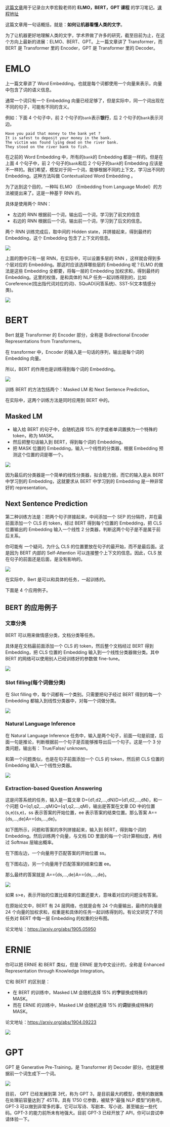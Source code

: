 [这篇文章](https://blog.zhangxiann.com/202007051402/)用于记录台大李宏毅老师的 **ELMO，BERT，GPT 课程** 的学习笔记。[课程地址](https://www.bilibili.com/video/av64570585/)

这篇文章用一句话概括，就是：**如何让机器看懂人类的文字**。

为了让机器更好地理解人类的文字，学术界做了许多的研究，截至目前为止，在这个方向上最新的进展：ELMO、BERT、GPT。上一篇文章讲了 Transformer，而 BERT 是 Transformer 里的 Encoder，GPT 是 Transformer 里的 Decoder。

# EMLO

上一篇文章讲了 Word Embedding，也就是每个词都使用一个向量来表示，向量中包含了词的语义信息。

通常一个词只有一个 Embedding 向量已经足够了，但是实际中，同一个词出现在不同的句子，可能有不同的含义。

例如：下面 4 个句子中，前 2 个句子的`bank`表示**银行**，后 2 个句子的`bank`表示河边。

```
Have you paid that money to the bank yet ?
It is safest to deposit your money in the bank.
The victim was found lying dead on the river bank.
They stood on the river bank to fish.
```

在之前的 Word Embedding 中，所有的`bank`的 Embedding 都是一样的。但是在上面 4 个句子中，前 2 个句子的`bank`和后 2 个句子的`bank`的 Embedding 应该是不一样的。我们希望，模型对于同一个词，能够根据不同的上下文，学习出不同的 Embedding。这种方法叫做 Contextualized Word Embedding 。

为了达到这个目的，一种叫 ELMO （Embedding from Language Model）的方法被提出来了。这是一种基于 RNN 的。

具体是使用两个 RNN：

- 左边的 RNN 根据前一个词，输出后一个词，学习到了前文的信息
- 右边的 RNN 根据后一个词，输出前一个词，学习到了后文的信息。

两个 RNN 训练完成后，取中间的 Hidden state，并拼接起来，得到最终的 Embedding，这个 Embedding 包含了上下文的信息。

![](https://gitee.com/liuhuihe/Ehe/raw/master/images/其它-20201214-201035-370964.png)

上面的图中只有一层 RNN，在实际中，可以设置多层的 RNN ，这样就会得到多个层对应的 Embedding。那这时应该选择哪些层的 Embedding 呢？ELMO 的做法是这些 Embedding 全都要，将每一层的 Embedding 加权求和，得到最终的 Embedding。这里的权值，是和具体的 NLP 任务一起训练得到的，比如 Coreference(找出指代词对应的词)、SQuAD(问答系统)、SST-5(文本情感分类)。

![](https://gitee.com/liuhuihe/Ehe/raw/master/images/其它-20201214-201035-373956.png)



# BERT

Bert 就是 Transformer 的 Encoder 部分，全称是 Bidirectional Encoder Representations from Transformers。

在 transformer 中，Encoder 的输入是一句话的序列，输出是每个词的 Embedding 向量。

所以，BERT 的作用也是训练得到每个词的 Embedding。

![](https://gitee.com/liuhuihe/Ehe/raw/master/images/其它-20201214-201035-376847.png)

训练 BERT 的方法包括两个：Masked LM 和 Next Sentence Prediction。

在实际中，这两个训练方法是同时应用到 BERT 中的。

## Masked LM

- 输入给 BERT 的句子中，会随机选择 15% 的字或者单词置换为一个特殊的 token，称为 MASK。
- 然后把整句话输入到 BERT，得到每个词的 Embedding。
- 把 MASK 位置的 Embedding，输入一个线性的分类器，根据 Embedding 预测这个位置的词是哪一个。

![](https://gitee.com/liuhuihe/Ehe/raw/master/images/其它-20201214-201035-393943.png)



因为最后的分类器是一个简单的线性分类器，拟合能力弱，而它的输入是从 BERT 中学习到的 Embedding，这就要求从 BERT 中学习到的 Embedding 是一种非常好的 representation。

## Next Sentence Prediction

第二种训练方法是：把两个句子拼接起来，中间添加一个 SEP 的分隔符，并在最前面添加一个 CLS 的 token，经过 BERT 得到每个位置的 Embedding，把 CLS 位置输出的 Embedding 输入一个线性 2 分类器，判断这两个句子是不是属于前后关系。

你可能有 一个疑问，为什么 CLS 的位置要放在句子的最开始，而不是最后面。这是因为 BERT 内部的 Self-Attention 可以连接整个上下文的信息。因此，CLS 放在句子的前面还是后面，是没有影响的。

![](https://gitee.com/liuhuihe/Ehe/raw/master/images/其它-20201214-201035-406883.png)

在实际中，Bert 是可以和具体的任务，一起训练的。

下面是 4 个应用例子。

## BERT 的应用例子

### 文章分类

BERT 可以用来做情感分类，文档分类等任务。

具体是在文档最前面添加一个 CLS 的 token，然后整个文档经过 BERT 得到 Embedding，把 CLS 位置的 Embedding 输入到一个线性分类器做分类。其中 BERT 的网络可以使用别人已经训练好的参数做 fine-tune。

![](https://gitee.com/liuhuihe/Ehe/raw/master/images/其它-20201214-201035-414985.png)



### Slot filling(每个词做分类)

在 Slot filling 中，每个词都有一个类别。只需要把句子经过 BERT 得到的每一个 Embedding 都输入到线性分类器中，对每一个词做分类。

![](https://gitee.com/liuhuihe/Ehe/raw/master/images/其它-20201214-201035-418846.png)



### Natural Language Inference

在 Natural Language Inference 任务中，输入是两个句子，前面一句是前提，后面一句是推论，判断根据前一个句子是否能够推导出后一个句子。这是一个 3 分类问题，输出有： True/False/ unknown。

和第一个问题类似，也是在句子前面添加一个 CLS 的 token，然后把 CLS 位置的 Embedding 输入一个线性分类器。

![](https://gitee.com/liuhuihe/Ehe/raw/master/images/其它-20201214-201035-428916.png)



### Extraction-based Question Answering

这是问答系统的任务，输入是一篇文章 D={d1,d2,...,dN}D={d1,d2,...,dN}，和一个问题 Q={q1,q2,...,qM}Q={q1,q2,...,qM}，输出是答案在文章 DD 中的位置 (s,e)(s,e)，ss 表示答案的开始位置，ee 表示答案的结束位置。那么答案 A=={ds,...,de}A=={ds,...,de}。

如下图所示，问题和答案的序列拼接起来，输入到 BERT，得到每个词的 Embedding。然后训练两个向量，与文档 DD 里面的每一个词计算相似度，再经过 Softmax 层输出概率。

在下图左边，一个向量用于匹配答案的开始位置 ss。

在下图右边，另一个向量用于匹配答案的结束位置 ee。

那么最终的答案就是 A=={ds,...,de}A=={ds,...,de}。

![](https://gitee.com/liuhuihe/Ehe/raw/master/images/其它-20201214-201035-491777.png)



如果 s>e，表示开始的位置比结束的位置还要大，意味着对应的问题没有答案。

在原始论文中，BERT 有 24 层网络，也就是会有 24 个向量输出，最终的向量是 24 个向量的加权求和，权重是和具体的任务一起训练得到的。有论文研究了不同任务对 BERT 中每一层 Embedding 的权重的分布图。

论文地址：https://arxiv.org/abs/1905.05950

# ERNIE

你可以把 ERNIE 和 BERT 类似，但是 ERNIE 是为中文设计的，全称是 Enhanced Representation through Knowledge Integration。

它和 BERT 的区别是：

- 在 BERT 的训练中，Masked LM 会随机选择 15% 的**字**替换成特殊的 MASK。
- 而在 ERNIE 的训练中，Masked LM 会随机选择 15% 的**词**替换成特殊的 MASK。

论文地址：https://arxiv.org/abs/1904.09223

![](https://gitee.com/liuhuihe/Ehe/raw/master/images/其它-20201214-201035-441959.png)



# GPT

GPT 是 Generative Pre-Training，是 Transformer 的 Decoder 部分。也就是根据前一个词生成下一个词。

![](https://gitee.com/liuhuihe/Ehe/raw/master/images/其它-20201214-201035-523155.gif)



目前， GPT 已经发展到第 3代，称为 GPT 3，是目前最大的模型，使用的数据集在处理前容量达到了 45TB，具有 1750 亿参数，被赋予“最强 NLP 模型”的称号。GPT-3 可以做到非常多的事，它可以写诗、写剧本、写小说、甚至输出一些代码。GPT-3 的能力前所未有地强大。目前 GPT-3 已经开放了 API，你可以尝试申请体验一下。